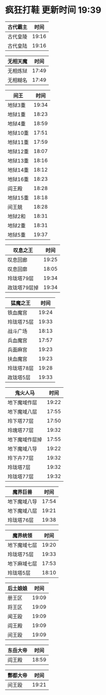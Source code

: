 # 疯狂打鞋 更新时间 19:39

| 古代霸主   | 时间    |
|--------|-------|
| 古代皇陵 | 19:16 |
| 古代皇陆 | 19:16 |

| 无相天魔   | 时间    |
|--------|-------|
| 无相炼狱 | 17:49 |
| 无相糊名 | 17:49 |

| 间王   | 时间    |
|--------|-------|
| 地狱3重 | 19:34 |
| 地狱1重 | 18:23 |
| 地狱4重 | 18:59 |
| 地狱10重 | 17:51 |
| 地狱11重 | 17:59 |
| 地狱12重 | 18:07 |
| 地狱13重 | 18:16 |
| 地狱14重 | 18:12 |
| 地狱16重 | 18:23 |
| 阎王殿 | 18:28 |
| 地狱15重 | 18:18 |
| 间王兢 | 18:28 |
| 地狱2和 | 18:31 |
| 地狱2重 | 18:31 |
| 地狱5重 | 19:37 |

| 叹息之王   | 时间    |
|--------|-------|
| 叹息回廊 | 19:25 |
| 叹息回廓 | 18:05 |
| 玲珑塔79层 | 19:34 |
| 政珑塔79层掉 | 19:34 |

| 猛魔之王   | 时间    |
|--------|-------|
| 铁血魔宫 | 19:24 |
| 玲珑塔75层 | 19:33 |
| 战斗广场 | 18:13 |
| 兵血魔宫 | 17:57 |
| 兵面麻宫 | 19:23 |
| 扶血魔宫 | 19:23 |
| 玲珑塔78层 | 19:28 |
| 政珑塔5层 | 19:33 |

| 鬼火人马   | 时间    |
|--------|-------|
| 地下魔域作层 | 19:22 |
| 地下魔域八层 | 17:55 |
| 玲下塔77层 | 17:50 |
| 玲瑰塔77层 | 19:32 |
| 地下魔域作层掉 | 17:55 |
| 地下魔域八导 | 19:22 |
| 玲下卉77层 | 19:32 |
| 玲珑塔7层 | 19:32 |
| 玲珑塔77层 | 19:32 |

| 魔界巨兽   | 时间    |
|--------|-------|
| 地下魔域八导 | 17:54 |
| 地下魔域八层 | 19:21 |
| 玲珑塔76层 | 19:38 |

| 魔界统领   | 时间    |
|--------|-------|
| 地下魔域七层 | 19:20 |
| 玲珑塔75层 | 19:33 |
| 地下麻域七层 | 17:53 |
| 玲珑塔5层 | 18:10 |

| 后土娘娘   | 时间    |
|--------|-------|
| 册王区 | 19:09 |
| 将王区 | 19:09 |
| 闻王殴 | 19:09 |
| 阎王殿 | 19:09 |
| 间王殴 | 19:09 |

| 东岳大帝   | 时间    |
|--------|-------|
| 阎王殿 | 18:59 |

| 酆都大帝   | 时间    |
|--------|-------|
| 间王殴 | 19:21 |
